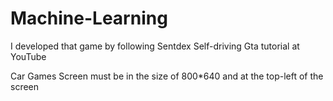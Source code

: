 # Machine-Learning

I developed that game by following Sentdex Self-driving Gta tutorial at YouTube

Car Games Screen must be in the size of 800*640 and at the top-left of the screen
